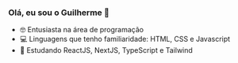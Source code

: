 
### Olá, eu sou o Guilherme 👋

- 🤓 Entusiasta na área de programação
- 💻 Linguagens que tenho familiaridade: HTML, CSS e Javascript
- 🌱 Estudando ReactJS, NextJS, TypeScript e Tailwind
